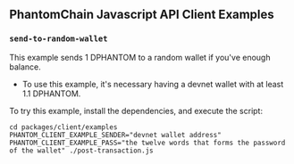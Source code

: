 ## PhantomChain Javascript API Client Examples

### `send-to-random-wallet`
This example sends 1 DPHANTOM to a random wallet if you've enough balance.

 * To use this example, it's necessary having a devnet wallet with at least 1.1 DPHANTOM.


To try this example, install the dependencies, and execute the script:
```
cd packages/client/examples
PHANTOM_CLIENT_EXAMPLE_SENDER="devnet wallet address" PHANTOM_CLIENT_EXAMPLE_PASS="the twelve words that forms the password of the wallet" ./post-transaction.js
```
